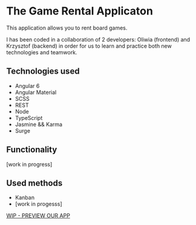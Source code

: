 # The Game Rental Applicaton

This application allows you to rent board games.

I has been coded in a collaboration of 2 developers: Oliwia (frontend) and Krzysztof (backend) in order for us to learn and practice both new technologies and teamwork.

## Technologies used

* Angular 6
* Angular Material
* SCSS
* REST
* Node
* TypeScript
* Jasmine && Karma
* Surge

## Functionality

[work in progress]

## Used methods

* Kanban
* [work in progesss]

[WIP - PREVIEW OUR APP](WIP)
